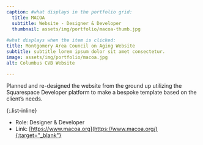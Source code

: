 ```yaml
---
caption: #what displays in the portfolio grid:
  title: MACOA
  subtitle: Website - Designer & Developer
  thumbnail: assets/img/portfolio/macoa-thumb.jpg
  
#what displays when the item is clicked:
title: Montgomery Area Council on Aging Website
subtitle: subtitle lorem ipsum dolor sit amet consectetur.
image: assets/img/portfolio/macoa.jpg
alt: Columbus CVB Website

---
```

Planned and re-designed the website from the ground up utilizing the Squarespace Developer platform to make a bespoke template based on the client’s needs.

{:.list-inline} 
- Role: Designer & Developer
- Link: [https://www.macoa.org](https://www.macoa.org/){:target="_blank"}
